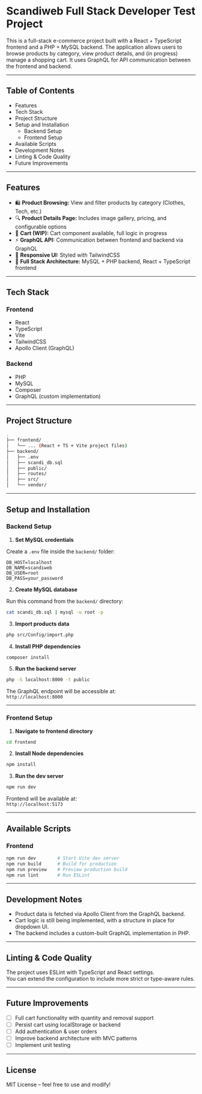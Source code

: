 # Scandiweb Full Stack Developer Test Project

This is a full-stack e-commerce project built with a React + TypeScript frontend and a PHP + MySQL backend. The application allows users to browse products by category, view product details, and (in progress) manage a shopping cart. It uses GraphQL for API communication between the frontend and backend.

---

## Table of Contents

- Features  
- Tech Stack  
- Project Structure  
- Setup and Installation  
  - Backend Setup  
  - Frontend Setup  
- Available Scripts  
- Development Notes  
- Linting & Code Quality  
- Future Improvements  

---

## Features

- 🛍️ **Product Browsing:** View and filter products by category (Clothes, Tech, etc.)  
- 🔍 **Product Details Page:** Includes image gallery, pricing, and configurable options  
- 🛒 **Cart (WIP):** Cart component available, full logic in progress  
- ⚡ **GraphQL API:** Communication between frontend and backend via GraphQL  
- 💅 **Responsive UI:** Styled with TailwindCSS  
- 🔧 **Full Stack Architecture:** MySQL + PHP backend, React + TypeScript frontend  

---

## Tech Stack

### Frontend

- React  
- TypeScript  
- Vite  
- TailwindCSS  
- Apollo Client (GraphQL)  

### Backend

- PHP  
- MySQL  
- Composer  
- GraphQL (custom implementation)

---

## Project Structure

```bash
.
├── frontend/
│   └── ... (React + TS + Vite project files)
├── backend/
│   ├── .env
│   ├── scandi_db.sql
│   ├── public/
│   ├── routes/
│   ├── src/
│   └── vendor/
```

---

## Setup and Installation

### Backend Setup

1. **Set MySQL credentials**

Create a `.env` file inside the `backend/` folder:

```env
DB_HOST=localhost
DB_NAME=scandiweb
DB_USER=root
DB_PASS=your_password
```

2. **Create MySQL database**

Run this command from the `backend/` directory:

```bash
cat scandi_db.sql | mysql -u root -p
```

3. **Import products data**

```bash
php src/Config/import.php
```

4. **Install PHP dependencies**

```bash
composer install
```

5. **Run the backend server**

```bash
php -S localhost:8000 -t public
```

The GraphQL endpoint will be accessible at:  
`http://localhost:8000`

---

### Frontend Setup

1. **Navigate to frontend directory**

```bash
cd frontend
```

2. **Install Node dependencies**

```bash
npm install
```

3. **Run the dev server**

```bash
npm run dev
```

Frontend will be available at:  
`http://localhost:5173`

---

## Available Scripts

### Frontend

```bash
npm run dev        # Start Vite dev server
npm run build      # Build for production
npm run preview    # Preview production build
npm run lint       # Run ESLint
```

---

## Development Notes

- Product data is fetched via Apollo Client from the GraphQL backend.  
- Cart logic is still being implemented, with a structure in place for dropdown UI.  
- The backend includes a custom-built GraphQL implementation in PHP.  

---

## Linting & Code Quality

The project uses ESLint with TypeScript and React settings.  
You can extend the configuration to include more strict or type-aware rules.

---

## Future Improvements

- [ ] Full cart functionality with quantity and removal support  
- [ ] Persist cart using localStorage or backend  
- [ ] Add authentication & user orders  
- [ ] Improve backend architecture with MVC patterns  
- [ ] Implement unit testing  

---

## License

MIT License – feel free to use and modify!

